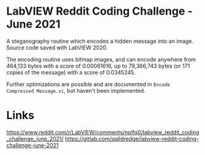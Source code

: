 # LabVIEW Reddit Coding Challenge - June 2021
A steganography routine which encodes a hidden message into an image. Source code saved with LabVIEW 2020.

The encoding routine uses bitmap images, and can encode anywhere from 464,133 bytes with a score of 0.00061616, up to 79,366,743 bytes (or 171 copies of the message) with a score of 0.0345245.

Further optimizations are possible and are documented in `Encode Compressed Message.vi`, but haven't been implemented.

# Links
https://www.reddit.com/r/LabVIEW/comments/nplfq0/labview_reddit_coding_challenge_june_2021/
https://gitlab.com/qalldredge/labview-reddit-coding-challenge-june-2021
